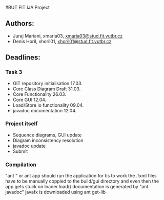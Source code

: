 #BUT FIT IJA Project

## Authors:

* Juraj Mariani, xmaria03, <xmaria03@stud.fit.vutbr.cz>
* Denis Horil, xhoril01, <xhoril01@stud.fit.vutbr.cz>

## Deadlines:


### Task 3

* GIT repository initialisation	17.03.
* Core Class Diagram Draft		31.03.
* Core Functionality			26.03.
* Core GUI				12.04.
* Load/Store io functionality		09.04.
* javadoc documentation		12.04.

### Project itself

* Sequence diagrams, GUI update
* Diagram inconsistency resolution
* javadoc update
* Submit

### Compilation

"ant " or ant app should run the application
for tis to work the .fxml files have to be manually coppied to the build/gui directory
and even then the app gets stuck on loader.load()
documentation is generated by "ant javadoc"
javafx is downloaded using ant get-lib
